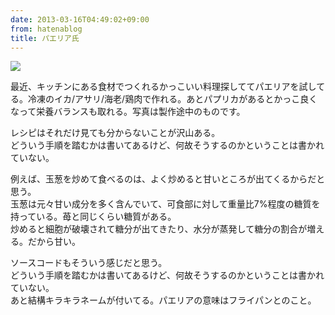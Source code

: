 ```yaml
---
date: 2013-03-16T04:49:02+09:00
from: hatenablog
title: パエリア氏
---
```

![](http://dl.dropbox.com/u/5978869/image/20130316_040315.png)

最近、キッチンにある食材でつくれるかっこいい料理探しててパエリアを試してる。冷凍のイカ/アサリ/海老/鶏肉で作れる。あとパプリカがあるとかっこ良くなって栄養バランスも取れる。写真は製作途中のものです。

レシピはそれだけ見ても分からないことが沢山ある。  
どういう手順を踏むかは書いてあるけど、何故そうするのかということは書かれていない。

例えば、玉葱を炒めて食べるのは、よく炒めると甘いところが出てくるからだと思う。  
玉葱は元々甘い成分を多く含んでいて、可食部に対して重量比7%程度の糖質を持っている。苺と同じくらい糖質がある。  
炒めると細胞が破壊されて糖分が出てきたり、水分が蒸発して糖分の割合が増える。だから甘い。

ソースコードもそういう感じだと思う。  
どういう手順を踏むかは書いてあるけど、何故そうするのかということは書かれていない。  
あと結構キラキラネームが付いてる。パエリアの意味はフライパンとのこと。

